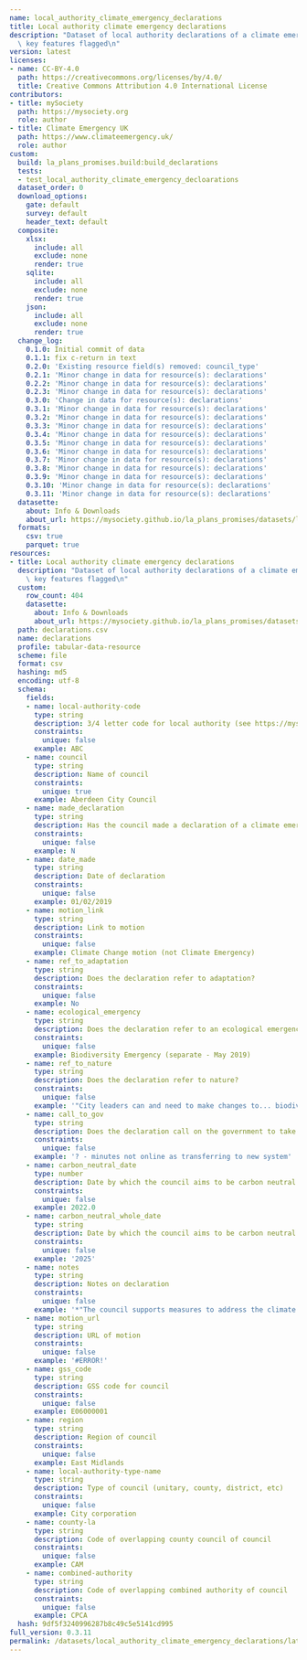 ```yaml
---
name: local_authority_climate_emergency_declarations
title: Local authority climate emergency declarations
description: "Dataset of local authority declarations of a climate emergency with\
  \ key features flagged\n"
version: latest
licenses:
- name: CC-BY-4.0
  path: https://creativecommons.org/licenses/by/4.0/
  title: Creative Commons Attribution 4.0 International License
contributors:
- title: mySociety
  path: https://mysociety.org
  role: author
- title: Climate Emergency UK
  path: https://www.climateemergency.uk/
  role: author
custom:
  build: la_plans_promises.build:build_declarations
  tests:
  - test_local_authority_climate_emergency_decloarations
  dataset_order: 0
  download_options:
    gate: default
    survey: default
    header_text: default
  composite:
    xlsx:
      include: all
      exclude: none
      render: true
    sqlite:
      include: all
      exclude: none
      render: true
    json:
      include: all
      exclude: none
      render: true
  change_log:
    0.1.0: Initial commit of data
    0.1.1: fix c-return in text
    0.2.0: 'Existing resource field(s) removed: council_type'
    0.2.1: 'Minor change in data for resource(s): declarations'
    0.2.2: 'Minor change in data for resource(s): declarations'
    0.2.3: 'Minor change in data for resource(s): declarations'
    0.3.0: 'Change in data for resource(s): declarations'
    0.3.1: 'Minor change in data for resource(s): declarations'
    0.3.2: 'Minor change in data for resource(s): declarations'
    0.3.3: 'Minor change in data for resource(s): declarations'
    0.3.4: 'Minor change in data for resource(s): declarations'
    0.3.5: 'Minor change in data for resource(s): declarations'
    0.3.6: 'Minor change in data for resource(s): declarations'
    0.3.7: 'Minor change in data for resource(s): declarations'
    0.3.8: 'Minor change in data for resource(s): declarations'
    0.3.9: 'Minor change in data for resource(s): declarations'
    0.3.10: 'Minor change in data for resource(s): declarations'
    0.3.11: 'Minor change in data for resource(s): declarations'
  datasette:
    about: Info & Downloads
    about_url: https://mysociety.github.io/la_plans_promises/datasets/local_authority_climate_emergency_declarations/0_3_11
  formats:
    csv: true
    parquet: true
resources:
- title: Local authority climate emergency declarations
  description: "Dataset of local authority declarations of a climate emergency with\
    \ key features flagged\n"
  custom:
    row_count: 404
    datasette:
      about: Info & Downloads
      about_url: https://mysociety.github.io/la_plans_promises/datasets/local_authority_climate_emergency_declarations/0_3_11#declarations
  path: declarations.csv
  name: declarations
  profile: tabular-data-resource
  scheme: file
  format: csv
  hashing: md5
  encoding: utf-8
  schema:
    fields:
    - name: local-authority-code
      type: string
      description: 3/4 letter code for local authority (see https://mysociety.github.io/uk_local_authority_names_and_codes/)
      constraints:
        unique: false
      example: ABC
    - name: council
      type: string
      description: Name of council
      constraints:
        unique: true
      example: Aberdeen City Council
    - name: made_declaration
      type: string
      description: Has the council made a declaration of a climate emergency?
      constraints:
        unique: false
      example: N
    - name: date_made
      type: string
      description: Date of declaration
      constraints:
        unique: false
      example: 01/02/2019
    - name: motion_link
      type: string
      description: Link to motion
      constraints:
        unique: false
      example: Climate Change motion (not Climate Emergency)
    - name: ref_to_adaptation
      type: string
      description: Does the declaration refer to adaptation?
      constraints:
        unique: false
      example: No
    - name: ecological_emergency
      type: string
      description: Does the declaration refer to an ecological emergency?
      constraints:
        unique: false
      example: Biodiversity Emergency (separate - May 2019)
    - name: ref_to_nature
      type: string
      description: Does the declaration refer to nature?
      constraints:
        unique: false
      example: '"City leaders can and need to make changes to... biodiversity policy"'
    - name: call_to_gov
      type: string
      description: Does the declaration call on the government to take action?
      constraints:
        unique: false
      example: '? - minutes not online as transferring to new system'
    - name: carbon_neutral_date
      type: number
      description: Date by which the council aims to be carbon neutral
      constraints:
        unique: false
      example: 2022.0
    - name: carbon_neutral_whole_date
      type: string
      description: Date by which the council aims to be carbon neutral (whole area)
      constraints:
        unique: false
      example: '2025'
    - name: notes
      type: string
      description: Notes on declaration
      constraints:
        unique: false
      example: '*"The council supports measures to address the climate emergency"'
    - name: motion_url
      type: string
      description: URL of motion
      constraints:
        unique: false
      example: '#ERROR!'
    - name: gss_code
      type: string
      description: GSS code for council
      constraints:
        unique: false
      example: E06000001
    - name: region
      type: string
      description: Region of council
      constraints:
        unique: false
      example: East Midlands
    - name: local-authority-type-name
      type: string
      description: Type of council (unitary, county, district, etc)
      constraints:
        unique: false
      example: City corporation
    - name: county-la
      type: string
      description: Code of overlapping county council of council
      constraints:
        unique: false
      example: CAM
    - name: combined-authority
      type: string
      description: Code of overlapping combined authority of council
      constraints:
        unique: false
      example: CPCA
  hash: 9df5f3240996287b8c49c5e5141cd995
full_version: 0.3.11
permalink: /datasets/local_authority_climate_emergency_declarations/latest
---
```

